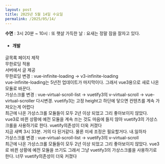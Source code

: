 ```yaml
---
layout: post
title: 2025년 5월 14일 수요일
permalink: /2025/05/14/
---
```

**수면** : 3시 20분 ~ 10시 : 또 햇살 가득한 날 : 요새는 정말 잠을 잘자고 있다.<br/>
* #### 개발<br/>
글목록 페이지 제작<br/>
무한로딩 적용<br/>
서버에서 글 제공<br/>
무한로딩 변경 : vue-infinite-loading → v3-infinite-loading<br/>
vue-infinite-loading는 5년전 업데이트가 마지막이다. 그래서 vue3용으로 새로 나온 모듈로 바꾼다.<br/>
가상스크롤 변경 : vue-virtual-scroll-list → vuetify3의 v-virtual-scroll → vue-virtual-scroller 다시변경. vuetify3는 고정 height고 하단에 닿으면 컨텐츠를 계속 가져오는게 어렵다<br/>
최근에 나온 가상스크롤 모듈들이 모두 2년 이상 되었고 그리 좋아보이지 않았다.<br/>
vue3로 바뀐 상황에 예전 모듈을 계속 쓰는 것도 마음에 들지 않아 vuetify3의 가상스크롤을 사용하기로 한다. vuetify의존성이 더욱 커졌다<br/>
지금 새벽 3시 33분. 거의 다 된거같다. 물론 미세 조정은 필요할거다. 내.일하자<br/>
가상스크롤 변경 : vue-virtual-scroll-list → vuetify3의 v-virtual-scroll<br/>
최근에 나온 가상스크롤 모듈들이 모두 2년 이상 되었고 그리 좋아보이지 않았다. vue3로 바뀐 상황에 예전 모듈을 쓰기도 그래서 그냥 vuetify3의 가상스크롤을 사용하기로 한다. 너무 vuetify의존성이 더욱 커졌다